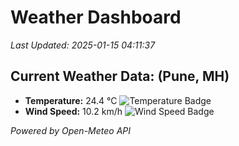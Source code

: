 
# Weather Dashboard

_Last Updated: 2025-01-15 04:11:37_

## Current Weather Data: (Pune, MH)
- **Temperature:** 24.4 °C ![Temperature Badge](https://img.shields.io/badge/Temperature-Medium%20Temp-green)
- **Wind Speed:** 10.2 km/h ![Wind Speed Badge](https://img.shields.io/badge/Wind%20Speed-Low%20Wind-blue)

*Powered by Open-Meteo API*
